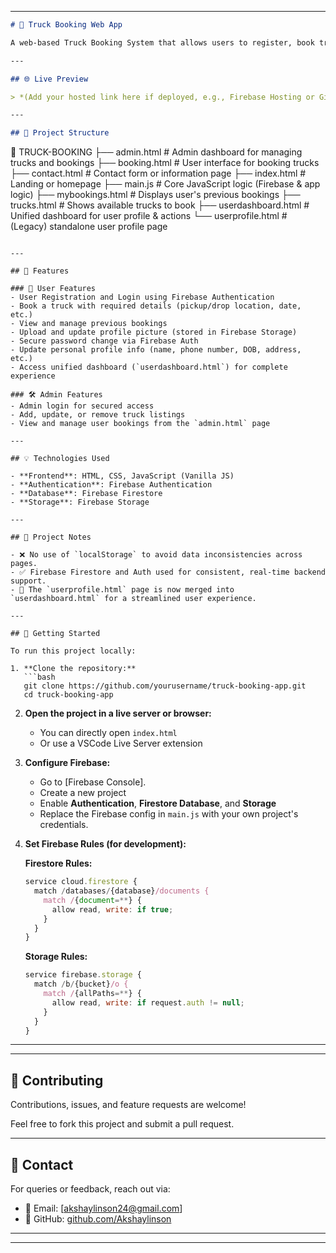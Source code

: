 
---

```markdown
# 🚛 Truck Booking Web App

A web-based Truck Booking System that allows users to register, book trucks, manage their profile and track their previous bookings — all integrated with Firebase. Admins can easily manage truck listings and monitor user activities.

---

## 🌐 Live Preview

> *(Add your hosted link here if deployed, e.g., Firebase Hosting or GitHub Pages)*

---

## 📂 Project Structure

```
📁 TRUCK-BOOKING
├── admin.html             # Admin dashboard for managing trucks and bookings
├── booking.html           # User interface for booking trucks
├── contact.html           # Contact form or information page
├── index.html             # Landing or homepage
├── main.js                # Core JavaScript logic (Firebase & app logic)
├── mybookings.html        # Displays user's previous bookings
├── trucks.html            # Shows available trucks to book
├── userdashboard.html     # Unified dashboard for user profile & actions
└── userprofile.html       # (Legacy) standalone user profile page
```

---

## 🔐 Features

### 👤 User Features
- User Registration and Login using Firebase Authentication
- Book a truck with required details (pickup/drop location, date, etc.)
- View and manage previous bookings
- Upload and update profile picture (stored in Firebase Storage)
- Secure password change via Firebase Auth
- Update personal profile info (name, phone number, DOB, address, etc.)
- Access unified dashboard (`userdashboard.html`) for complete experience

### 🛠️ Admin Features
- Admin login for secured access
- Add, update, or remove truck listings
- View and manage user bookings from the `admin.html` page

---

## 💡 Technologies Used

- **Frontend**: HTML, CSS, JavaScript (Vanilla JS)
- **Authentication**: Firebase Authentication
- **Database**: Firebase Firestore
- **Storage**: Firebase Storage

---

## 🚫 Project Notes

- ❌ No use of `localStorage` to avoid data inconsistencies across pages.
- ✅ Firebase Firestore and Auth used for consistent, real-time backend support.
- 🔁 The `userprofile.html` page is now merged into `userdashboard.html` for a streamlined user experience.

---

## 🚀 Getting Started

To run this project locally:

1. **Clone the repository:**
   ```bash
   git clone https://github.com/yourusername/truck-booking-app.git
   cd truck-booking-app
   ```

2. **Open the project in a live server or browser:**
   - You can directly open `index.html`
   - Or use a VSCode Live Server extension

3. **Configure Firebase:**
   - Go to [Firebase Console].
   - Create a new project
   - Enable **Authentication**, **Firestore Database**, and **Storage**
   - Replace the Firebase config in `main.js` with your own project's credentials.

4. **Set Firebase Rules (for development):**

   **Firestore Rules:**
   ```js
   service cloud.firestore {
     match /databases/{database}/documents {
       match /{document=**} {
         allow read, write: if true;
       }
     }
   }
   ```

   **Storage Rules:**
   ```js
   service firebase.storage {
     match /b/{bucket}/o {
       match /{allPaths=**} {
         allow read, write: if request.auth != null;
       }
     }
   }
   ```

---
---

## 🤝 Contributing

Contributions, issues, and feature requests are welcome!

Feel free to fork this project and submit a pull request.

---

## 📧 Contact

For queries or feedback, reach out via:

- 📩 Email: [akshaylinson24@gmail.com]
- 💬 GitHub: [github.com/Akshaylinson](https://github.com/Akshaylinson)

---

---

```

